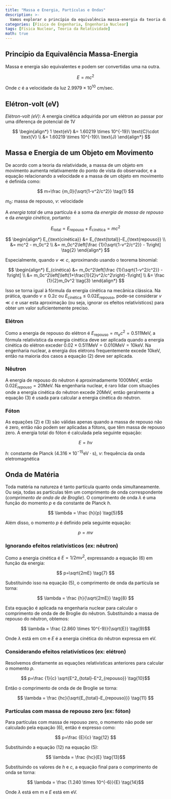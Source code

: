 ```yaml
---
title: "Massa e Energia, Partículas e Ondas"
description: >-
  Vamos explorar o princípio da equivalência massa-energia da teoria da relatividade e calcular a energia de um elétron em movimento considerando os efeitos relativísticos.
categories: [Física de Engenharia, Engenharia Nuclear]
tags: [Física Nuclear, Teoria da Relatividade]
math: true
---
```


## Princípio da Equivalência Massa-Energia
Massa e energia são equivalentes e podem ser convertidas uma na outra.

$$ E=mc^2 $$

Onde $c$ é a velocidade da luz $2.9979 \times 10^{10}\ \text{cm/sec}$.

## Elétron-volt (eV)
*Elétron-volt (eV)*: A energia cinética adquirida por um elétron ao passar por uma diferença de potencial de 1V

$$
\begin{align*} 
1 \text{eV} &= 1.60219 \times 10^{-19}\ \text{C}\cdot \text{V}
\\ &= 1.60219 \times 10^{-19}\ \text{J}
\end{align*}
$$

## Massa e Energia de um Objeto em Movimento
De acordo com a teoria da relatividade, a massa de um objeto em movimento aumenta relativamente do ponto de vista do observador, e a equação relacionando a velocidade e a massa de um objeto em movimento é definida como:

$$ m=\frac {m_0}{\sqrt{1-v^2/c^2}} \tag{1} $$

$m_0$: massa de repouso, $v$: velocidade

A *energia total* de uma partícula é a soma da *energia de massa de repouso* e da *energia cinética*, portanto:

$$ E_{\text{total}} = E_{\text{repouso}}+E_{\text{cinética}} = mc^2$$

$$
\begin{align*}
E_{\text{cinética}} &= E_{\text{total}}-E_{\text{repouso}}
\\ &= mc^2 - m_0c^2
\\ &= m_0c^2\left[\frac {1}{\sqrt{1-v^2/c^2}} - 1\right] \tag{2}
\end{align*}
$$

Especialmente, quando $v\ll c$, aproximando usando o teorema binomial:

$$
\begin{align*}
E_{cinética} &= m_0c^2\left[\frac {1}{\sqrt{1-v^2/c^2}} - 1\right]
\\ &= m_0c^2\left[\left(1+\frac{1}{2}v^2/c^2\right)-1\right]
\\ &= \frac {1}{2}m_0v^2 \tag{3}
\end{align*}
$$

Isso se torna igual à fórmula da energia cinética na mecânica clássica. Na prática, quando $v\leq 0.2c$ ou $E_{\text{cinética}} \leq 0.02E_{\text{repouso}}$, pode-se considerar $v\ll c$ e usar esta aproximação (ou seja, ignorar os efeitos relativísticos) para obter um valor suficientemente preciso.

### Elétron
Como a energia de repouso do elétron é $E_{\text{repouso}}=m_ec^2=0.511 \text{MeV}$, a fórmula relativística da energia cinética deve ser aplicada quando a energia cinética do elétron exceder $0.02\times 0.511 \text{MeV}=0.010 \text{MeV}=10 \text{keV}$. Na engenharia nuclear, a energia dos elétrons frequentemente excede 10keV, então na maioria dos casos a equação (2) deve ser aplicada.

### Nêutron
A energia de repouso do nêutron é aproximadamente 1000MeV, então $0.02E_{repouso}=20\text{MeV}$. Na engenharia nuclear, é raro lidar com situações onde a energia cinética do nêutron excede 20MeV, então geralmente a equação (3) é usada para calcular a energia cinética do nêutron.

### Fóton
As equações (2) e (3) são válidas apenas quando a massa de repouso não é zero, então não podem ser aplicadas a fótons, que têm massa de repouso zero. A energia total do fóton é calculada pela seguinte equação:

$$ E = h\nu \tag{4} $$

$h$: constante de Planck ($4.316 \times 10^{-15} \text{eV}\cdot\text{s}$), $\nu$: frequência da onda eletromagnética

## Onda de Matéria
Toda matéria na natureza é tanto partícula quanto onda simultaneamente. Ou seja, todas as partículas têm um comprimento de onda correspondente (*comprimento de onda de de Broglie*). O comprimento de onda $\lambda$ é uma função do momento $p$ e da constante de Planck $h$.

$$ \lambda = \frac {h}{p} \tag{5}$$

Além disso, o momento $p$ é definido pela seguinte equação:

$$ p = mv \tag{6} $$

### Ignorando efeitos relativísticos (ex: nêutron)
Como a energia cinética é $E=1/2 mv^2$, expressando a equação (6) em função da energia:

$$ p=\sqrt{2mE} \tag{7} $$

Substituindo isso na equação (5), o comprimento de onda da partícula se torna:

$$ \lambda = \frac {h}{\sqrt{2mE}} \tag{8} $$

Esta equação é aplicada na engenharia nuclear para calcular o comprimento de onda de de Broglie do nêutron. Substituindo a massa de repouso do nêutron, obtemos:

$$ \lambda = \frac {2.860 \times 10^{-9}}{\sqrt{E}} \tag{9}$$

Onde $\lambda$ está em cm e $E$ é a energia cinética do nêutron expressa em eV.

### Considerando efeitos relativísticos (ex: elétron)
Resolvemos diretamente as equações relativísticas anteriores para calcular o momento $p$.

$$ p=\frac {1}{c} \sqrt{E^2_{total}-E^2_{repouso}} \tag{10}$$

Então o comprimento de onda de de Broglie se torna:

$$ \lambda = \frac {hc}{\sqrt{E_{total}-E_{repouso}}} \tag{11} $$

### Partículas com massa de repouso zero (ex: fóton)
Para partículas com massa de repouso zero, o momento não pode ser calculado pela equação (6), então é expresso como:

$$ p=\frac {E}{c} \tag{12} $$

Substituindo a equação (12) na equação (5):

$$ \lambda = \frac {hc}{E} \tag{13}$$

Substituindo os valores de $h$ e $c$, a equação final para o comprimento de onda se torna:

$$ \lambda = \frac {1.240 \times 10^{-6}}{E} \tag{14}$$

Onde $\lambda$ está em m e $E$ está em eV.